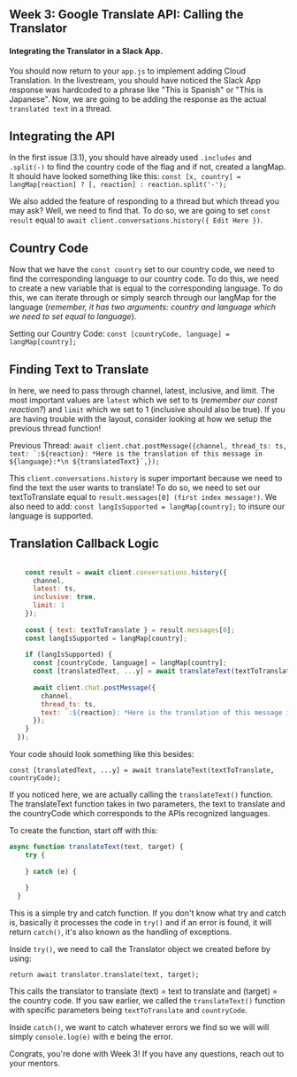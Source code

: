 ## Week 3: Google Translate API: Calling the Translator

#### Integrating the Translator in a Slack App.

You should now return to your ```app.js``` to implement adding Cloud Translation. In the livestream, you should have noticed the Slack App response was hardcoded to a phrase like "This is Spanish" or "This is Japanese". Now, we are going to be adding the response as the actual ```translated text``` in a thread.

## Integrating the API

In the first issue (3.1), you should have already used ```.includes``` and ```.split(-)``` to find the country code of the flag and if not, created a langMap. It should have looked something like this: ```const [x, country] = langMap[reaction] ? [, reaction] : reaction.split('-');```

We also added the feature of responding to a thread but which thread you may ask? Well, we need to find that. To do so, we are going to set ```const result``` equal to ```await client.conversations.history({ Edit Here })```.

## Country Code

Now that we have the ```const country``` set to our country code, we need to find the corresponding language to our country code. To do this, we need to create a new variable that is equal to the corresponding language. To do this, we can iterate through or simply search through our langMap for the language (*remember, it has two arguments: country and language which we need to set equal to language*).

Setting our Country Code: ```const [countryCode, language] = langMap[country];```

## Finding Text to Translate

In here, we need to pass through channel, latest, inclusive, and limit. The most important values are ```latest``` which we set to ts (*remember our const reaction?*) and ```limit``` which we set to 1 (inclusive should also be true). If you are having trouble with the layout, consider looking at how we setup the previous thread function!

Previous Thread: ```await client.chat.postMessage({channel, thread_ts: ts, text: `:${reaction}: *Here is the translation of this message in ${language}:*\n ${translatedText}`,});```

This ```client.conversations.history``` is super important because we need to find the text the user wants to translate! To do so, we need to set our textToTranslate equal to ```result.messages[0] (first index message!)```. We also need to add: ```const langIsSupported = langMap[country];``` to insure our language is supported.

## Translation Callback Logic

```javascript const [x, country] = langMap[reaction] ? [, reaction] : reaction.split('-');
  
    const result = await client.conversations.history({
      channel,
      latest: ts,
      inclusive: true,
      limit: 1
    });
  
    const { text: textToTranslate } = result.messages[0];
    const langIsSupported = langMap[country];
  
    if (langIsSupported) {
      const [countryCode, language] = langMap[country];
      const [translatedText, ...y] = await translateText(textToTranslate, countryCode);
    
      await client.chat.postMessage({
        channel,
        thread_ts: ts,
        text: `:${reaction}: *Here is the translation of this message in ${language}:*\n ${translatedText}`,
      });
    }
  });
```
Your code should look something like this besides:

```const [translatedText, ...y] = await translateText(textToTranslate, countryCode);```

If you noticed here, we are actually calling the ```translateText()``` function. The translateText function takes in two parameters, the text to translate and the countryCode which corresponds to the APIs recognized languages.

To create the function, start off with this:

```javascript 
async function translateText(text, target) {
    try {
      
    } catch (e) {
      
    }
  }
```

This is a simple try and catch function. If you don't know what try and catch is, basically it processes the code in ```try()``` and if an error is found, it will return ```catch()```, it's also known as the handling of exceptions.

Inside ```try()```, we need to call the Translator object we created before by using: 

```return await translator.translate(text, target);```

This calls the translator to translate (text) = text to translate and (target) = the country code. If you saw earlier, we called the ```translateText()``` function with specific parameters being ```textToTranslate``` and ```countryCode```. 

Inside ```catch()```, we want to catch whatever errors we find so we will will simply ```console.log(e)``` with e being the error.

Congrats, you're done with Week 3! If you have any questions, reach out to your mentors.












